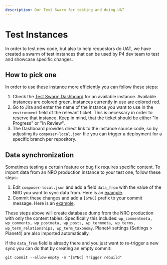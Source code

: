 ```yaml
---
description: Our Test Swarm for testing and doing UAT
---
```


# Test Instances

In order to test new code, but also to help requestors do UAT, we have created a swarm of test instances that can be used by P4 dev team to test and showcase specific changes.

## How to pick one

In order to use these instance more efficiently you can follow these steps:

1. Check the [Test Swarm Dashboard](https://greenpeace.github.io/planet4-test-swarm/) for an available instance. Available instances are colored green, instances currently in use are colored red.
2. Go to Jira and enter the name of the instance you want to use in the `environment` field of the relevant ticket. This is necessary in order to reserve that instance. Keep in mind, that the ticket should be either "In Progress" or "In Review".
3. The Dashboard provides direct link to the instance source code, so by adjusting its `composer-local.json` file you can trigger a deployment for a specific branch per repository.

## Data synchronization

Sometimes testing a certain feature or bug fix requires specific content. To import data from an NRO production instance to your test one, follow these steps:

1. Edit `composer-local.json` and add a field `data_from` with the value of the NRO you want to sync data from. Here is an [example](https://github.com/greenpeace/planet4-test-phobos/blob/ac32d126754cb992d39bfd5087ae8480429404c5/composer-local.json#L10).
2. Commit these changes and add a `[SYNC]` prefix to your commit message. Here is an [example](https://github.com/greenpeace/planet4-test-phobos/commit/d198f7f127227f45c4ed29a1ed5c2d2e08edb6a0).

These steps above will create database dump from the NRO production with only the content tables. Specifically this includes: `wp_commentmeta, wp_comments, wp_postmeta, wp_posts, wp_termmeta, wp_terms, wp_term_relationships, wp_term_taxonomy`. Planet4 settings \(Settings &gt; Planet4\) are also imported automatically.

If the `data_from` field is already there and you just want to re-trigger a new sync you can do that by creating an empty commit:

```text
git commit --allow-empty -m "[SYNC] Trigger rebuild"
```

